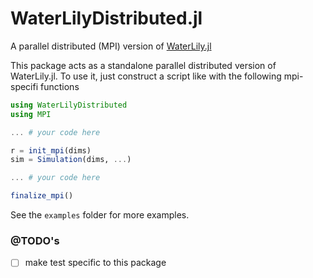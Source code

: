 # WaterLilyDistributed.jl

A parallel distributed (MPI) version of [WaterLily.jl](https://github.com/WaterLily-jl/WaterLily.jl)

This package acts as a standalone parallel distributed version of WaterLily.jl. To use it, just construct a script like with the following mpi-specifi functions

```julia
using WaterLilyDistributed
using MPI

... # your code here

r = init_mpi(dims)
sim = Simulation(dims, ...)

... # your code here

finalize_mpi()
```

See the `examples` folder for more examples.

### @TODO's

- [ ] make test specific to this package